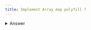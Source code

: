 ```yaml
---
title: Implement Array map polyfill ?
---
```


<details>
    <summary>Answer</summary>
	
```js
Array.prototype.mapImpl = function (fn) {
	const result = []
	for (let i = 0; i < this.length; i++) {
		result.push(fn(this[i]))
	}
	return result
}
```
</details>
